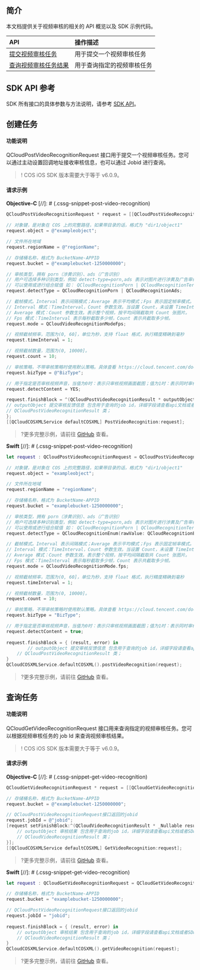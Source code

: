## 简介

本文档提供关于视频审核的相关的 API 概览以及 SDK 示例代码。

| API                                                                       | 操作描述                   |
| :------------------------------------------------------------------------ | :------------------------- |
| [提交视频审核任务](https://cloud.tencent.com/document/product/436/47316)     | 用于提交一个视频审核任务   |
| [查询视频审核任务结果](https://cloud.tencent.com/document/product/436/47317) | 用于查询指定的视频审核任务 |

## SDK API 参考

SDK 所有接口的具体参数与方法说明，请参考 [SDK API](https://cos-ios-sdk-doc-1253960454.file.myqcloud.com/)。

## 创建任务

#### 功能说明

QCloudPostVideoRecognitionRequest 接口用于提交一个视频审核任务。您可以通过主动设置回调地址接收审核信息，也可以通过 Jobid 进行查询。

> ! COS iOS SDK 版本需要大于等于 v6.0.9。

#### 请求示例

**Objective-C**
[//]: # (.cssg-snippet-post-video-recognition)

```objective-c
QCloudPostVideoRecognitionRequest * request = [[QCloudPostVideoRecognitionRequest alloc]init];

// 对象键，是对象在 COS 上的完整路径，如果带目录的话，格式为 "dir1/object1"
request.object = @"exampleobject";

// 文件所在地域
request.regionName = @"regionName";

// 存储桶名称，格式为 BucketName-APPID
request.bucket = @"examplebucket-1250000000";

// 审核类型，拥有 porn（涉黄识别）、ads（广告识别）
// 用户可选择多种识别类型，例如 detect-type=porn,ads 表示对图片进行涉黄及广告审核
// 可以使用或进行组合赋值 如： QCloudRecognitionPorn | QCloudRecognitionTerrorist
request.detectType = QCloudRecognitionPorn | QCloudRecognitionAds;

// 截帧模式。Interval 表示间隔模式；Average 表示平均模式；Fps 表示固定帧率模式。
// Interval 模式：TimeInterval，Count 参数生效。当设置 Count，未设置 TimeInterval 时，表示截取所有帧，共 Count 张图片。
// Average 模式：Count 参数生效。表示整个视频，按平均间隔截取共 Count 张图片。
// Fps 模式：TimeInterval 表示每秒截取多少帧，Count 表示共截取多少帧。
request.mode = QCloudVideoRecognitionModeFps;

// 视频截帧频率，范围为(0, 60]，单位为秒，支持 float 格式，执行精度精确到毫秒
request.timeInterval = 1;

// 视频截帧数量，范围为(0, 10000]。
request.count = 10;

// 审核策略，不带审核策略时使用默认策略。具体查看 https://cloud.tencent.com/document/product/460/56345
request.bizType = @"BizType";

// 用于指定是否审核视频声音，当值为0时：表示只审核视频画面截图；值为1时：表示同时审核视频画面截图和视频声音。默认值为0。
request.detectContent = YES;

request.finishBlock = ^(QCloudPostVideoRecognitionResult * outputObject, NSError *error) {
// outputObject 提交审核反馈信息 包含用于查询的job id，详细字段请查看api文档或者SDK源码
// QCloudPostVideoRecognitionResult 类；
};
[[QCloudCOSXMLService defaultCOSXML] PostVideoRecognition:request];

```

> ?更多完整示例，请前往 [GitHub](https://github.com/tencentyun/cos-snippets/tree/master/iOS/Objc/Examples/cases/VideoOperation.m) 查看。

**Swift**
[//]: # (.cssg-snippet-post-video-recognition)

```swift
let request : QCloudPostVideoRecognitionRequest = QCloudPostVideoRecognitionRequest();

// 对象键，是对象在 COS 上的完整路径，如果带目录的话，格式为 "dir1/object1"
request.object = "exampleobject";

// 文件所在地域
request.regionName = "regionName";

// 存储桶名称，格式为 BucketName-APPID
request.bucket = "examplebucket-1250000000";

// 审核类型，拥有 porn（涉黄识别）、ads（广告识别）
// 用户可选择多种识别类型，例如 detect-type=porn,ads 表示对图片进行涉黄及广告审核
// 可以使用或进行组合赋值 如： QCloudRecognitionPorn | QCloudRecognitionTerrorist
request.detectType = QCloudRecognitionEnum(rawValue: QCloudRecognitionEnum.porn.rawValue | QCloudRecognitionEnum.ads.rawValue!

// 截帧模式。Interval 表示间隔模式；Average 表示平均模式；Fps 表示固定帧率模式。
// Interval 模式：TimeInterval，Count 参数生效。当设置 Count，未设置 TimeInterval 时，表示截取所有帧，共 Count 张图片。
// Average 模式：Count 参数生效。表示整个视频，按平均间隔截取共 Count 张图片。
// Fps 模式：TimeInterval 表示每秒截取多少帧，Count 表示共截取多少帧。
request.mode = QCloudVideoRecognitionMode.fps;

// 视频截帧频率，范围为(0, 60]，单位为秒，支持 float 格式，执行精度精确到毫秒
request.timeInterval = 1;

// 视频截帧数量，范围为(0, 10000]。
request.count = 10;

// 审核策略，不带审核策略时使用默认策略。具体查看 https://cloud.tencent.com/document/product/460/56345
request.bizType = "BizType";

// 用于指定是否审核视频声音，当值为0时：表示只审核视频画面截图；值为1时：表示同时审核视频画面截图和视频声音。默认值为0。
request.detectContent = true;
  
request.finishBlock = { (result, error) in
        // outputObject 提交审核反馈信息 包含用于查询的job id，详细字段请查看api文档或者SDK源码
    // QCloudPostVideoRecognitionResult 类；
}
QCloudCOSXMLService.defaultCOSXML().postVideoRecognition(request);
```

> ?更多完整示例，请前往 [GitHub](https://github.com/tencentyun/cos-snippets/tree/master/iOS/Swift/Examples/cases/VideoOperation.swift) 查看。

## 查询任务

#### 功能说明

QCloudGetVideoRecognitionRequest 接口用来查询指定的视频审核任务。您可以根据视频审核任务的 job Id 来查询视频审核结果。

> ! COS iOS SDK 版本需要大于等于 v6.0.9。

#### 请求示例

**Objective-C**
[//]: # (.cssg-snippet-get-video-recognition)

```objective-c
QCloudGetVideoRecognitionRequest * request = [[QCloudGetVideoRecognitionRequest alloc]init];

// 存储桶名称，格式为 BucketName-APPID
request.bucket = @"examplebucket-1250000000";

// QCloudPostVideoRecognitionRequest接口返回的jobid
request.jobId = @"jobid";
[request setFinishBlock:^(QCloudVideoRecognitionResult * _Nullable result, NSError * _Nullable error) {
    // outputObject 审核结果 包含用于查询的job id，详细字段请查看api文档或者SDK源码
    // QCloudVideoRecognitionResult 类；
}];
[[QCloudCOSXMLService defaultCOSXML] GetVideoRecognition:request];

```

> ?更多完整示例，请前往 [GitHub](https://github.com/tencentyun/cos-snippets/tree/master/iOS/Objc/Examples/cases/VideoOperation.m) 查看。

**Swift**
[//]: # (.cssg-snippet-get-video-recognition)

```swift
let request : QCloudGetVideoRecognitionRequest = QCloudGetVideoRecognitionRequest();

// 存储桶名称，格式为 BucketName-APPID
request.bucket = "examplebucket-1250000000";

// QCloudPostVideoRecognitionRequest接口返回的jobid
request.jobId = "jobid";
    
request.finishBlock = { (result, error) in
    // outputObject 审核结果 包含用于查询的job id，详细字段请查看api文档或者SDK源码
    // QCloudVideoRecognitionResult 类；
}
QCloudCOSXMLService.defaultCOSXML().getVideoRecognition(request);
```

> ?更多完整示例，请前往 [GitHub](https://github.com/tencentyun/cos-snippets/tree/master/iOS/Swift/Examples/cases/VideoOperation.swift) 查看。
